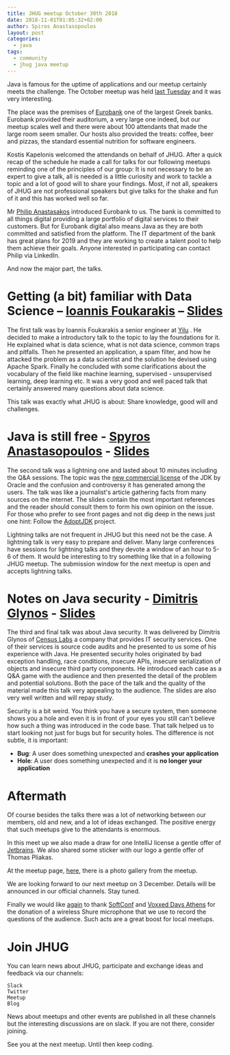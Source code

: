 ```yaml
---
title: JHUG meetup October 30th 2018
date: 2018-11-01T01:05:32+02:00
author: Spiros Anastasopoulos
layout: post
categories:
  - java
tags:
  - community
  - jhug java meetup
---
```

Java is famous for the uptime of applications and our meetup certainly meets the challenge. The October meetup was held [last Tuesday](https://www.meetup.com/Java-Hellenic-User-Group/) and it was very interesting.

The place was the premises of [Eurobank](https://www.eurobank.gr/el/retail) one of the largest Greek banks. Eurobank provided their auditorium, a very large one indeed, but our meetup scales well and there were about 100 attendants that made the large room seem smaller. Our hosts also provided the treats: coffee, beer and pizzas, the standard essential nutrition for software engineers.

Kostis Kapelonis welcomed the attendands on behalf of JHUG. After a quick recap of the schedule he made a call for talks for our following meetups reminding one of the principles of our group: It is not necessary to be an expert to give a talk, all is needed is a little curiosity and work to tackle a topic and a lot of good will to share your findings. Most, if not all, speakers of JHUG are not professional speakers but give talks for the shake and fun of it and this has worked well so far.

Mr [Philip Anastasakos](https://www.linkedin.com/in/philipanastasakos/) introduced Eurobank to us. The bank is committed to all things digital providing a large portfolio of digital services to their customers. But for Eurobank digital also means Java as they are both committed and satisfied from the platform. The IT department of the bank has great plans for 2019 and they are working to create a talent pool to help them achieve their goals. Anyone interested in participating can contact Philip via LinkedIn.

And now the major part, the talks.

# Getting (a bit) familiar with Data Science – [Ioannis Foukarakis](https://www.linkedin.com/in/ifoukarakis) – [Slides](https://github.com/JHUG/JHUG-General-Resources/blob/master/presentations/2018/10-October/Getting%20(a%20bit)%20familiar%20with%20Data%20Science.pdf)

The first talk was by Ioannis Foukarakis a senior engineer at [Yilu](https://yiluhub.com/) . He decided to make a introductory talk to the topic to lay the foundations for it. He explained what is data science, what is not data science, common traps and pitfalls. Then he presented an application, a spam filter, and how he attacked the problem as a data scientist and the solution he devised using Apache Spark. Finally he concluded with some clarifications about the vocabulary of the field like machine learning, supervised - unsupervised learning, deep learning etc. It was a very good and well paced talk that certainly answered many questions about data science.

This talk was exactly what JHUG is about: Share knowledge, good will and challenges.



# Java is still free - [Spyros Anastasopoulos](https://www.linkedin.com/in/anastasop/) - [Slides](https://github.com/JHUG/JHUG-General-Resources/blob/master/presentations/2018/10-October/JavaLicense.pdf)

The second talk was a lightning one and lasted about 10 minutes including the Q&A sessions. The topic was the [new commercial license](https://blogs.oracle.com/java-platform-group/oracle-jdk-releases-for-java-11-and-later) of the JDK by Oracle and the confusion and controversy it has generated among the users. The talk was like a journalist's article gathering facts from many sources on the internet. The slides contain the most important references and the reader should consult them to form his own opinion on the issue. For those who prefer to see front pages and not dig deep in the news just one hint: Follow the [AdoptJDK](https://adoptopenjdk.net/) project.

Lightning talks are not frequent in JHUG but this need not be the case. A lightning talk is very easy to prepare and deliver. Many large conferences have sessions for lightning talks and they devote a window of an hour to 5-6 of them. It would be interesting to try something like that in a following JHUG meetup. The submission window for the next meetup is open and accepts lightning talks.

# Notes on Java security - [Dimitris Glynos](https://twitter.com/dfunc) - [Slides](https://github.com/JHUG/JHUG-General-Resources/blob/master/presentations/2018/10-October/notes-java-sec.pdf)

The third and final talk was about Java security. It was delivered by Dimitris Glynos of [Census Labs](https://census-labs.com/) a company that provides IT security services. One of their services is source code audits and he presented to us some of his experience with Java. He presented security holes originated by bad exception handling, race conditions, insecure APIs, insecure serialization of objects and insecure third party components. He introduced each case as a Q&A game with the audience and then presented the detail of the problem and potential solutions. Both the pace of the talk and the quality of the material made this talk very appealing to the audience. The slides are also very well written and will repay study.

Security is a bit weird. You think you have a secure system, then someone shows you a hole and even it is in front of your eyes you still can't believe how such a thing was introduced in the code base. That talk helped us to start looking not just for bugs but for security holes. The difference is not subtle, it is important:

  * **Bug**: A user does something unexpected and **crashes your application**
  * **Hole**: A user does something unexpected and it is **no longer your application**



# Aftermath

Of course besides the talks there was a lot of networking between our members, old and new, and a lot of ideas exchanged. The positive energy that such meetups give to the attendants is enormous.

In this meet up we also made a draw for one IntelliJ license a gentle offer of [Jetbrains](https://www.jetbrains.com). We also shared some sticker with our logo a gentle offer of Thomas Pliakas.

At the meetup page, [here](https://www.meetup.com/Java-Hellenic-User-Group/events/255461571/), there is a photo gallery from the meetup.

We are looking forward to our next meetup on 3 December. Details will be announced in our official channels. Stay tuned.

Finally we would like [again](http://www.jhug.gr/archives/554) to thank [SoftConf](http://softconf.eu/) and [Voxxed Days Athens](https://voxxeddays.com/athens/) for the donation of a wireless Shure microphone that we use to record the questions of the audience. Such acts are a great boost for local meetups.

# Join JHUG

You can learn news about JHUG, participate and exchange ideas and feedback via our channels:

    Slack
    Twitter
    Meetup
    Blog
    

News about meetups and other events are published in all these channels but the interesting discussions are on slack. If you are not there, consider joining.

See you at the next meetup. Until then keep coding.